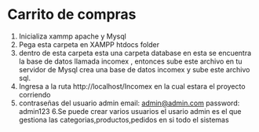 #  Carrito de compras

1. Inicializa xammp apache y Mysql
2. Pega esta carpeta en XAMPP htdocs folder
3. dentro de esta carpeta esta una carpeta database en esta se encuentra la base de datos 
llamada incomex , entonces sube este archivo en tu servidor de Mysql crea una base de datos
incomex y sube este archivo sql.
4. Ingresa a la ruta http://localhost/Incomex en la cual estara el proyecto corriendo
5. contraseñas del usuario admin
	email: admin@admin.com
	password: admin123
6.Se puede crear varios usuarios  el usario admin es el que gestiona las categorias,productos,pedidos en si todo el sistemas
